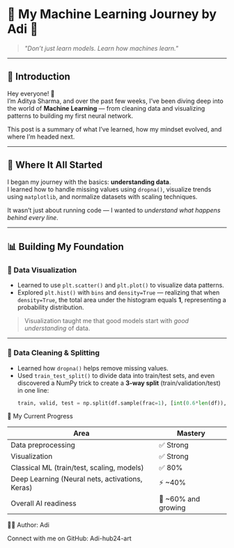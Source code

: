 # 🧠 My Machine Learning Journey by Adi 🚀  

> *"Don’t just learn models. Learn how machines learn."*  

---

## 🌱 Introduction  

Hey everyone! 👋  
I’m Aditya Sharma, and over the past few weeks, I’ve been diving deep into the world of **Machine Learning** — from cleaning data and visualizing patterns to building my first neural network.  

This post is a summary of what I’ve learned, how my mindset evolved, and where I’m headed next.  

---

## 🧩 Where It All Started  

I began my journey with the basics: **understanding data**.  
I learned how to handle missing values using `dropna()`, visualize trends using `matplotlib`, and normalize datasets with scaling techniques.  

It wasn’t just about running code — I wanted to *understand what happens behind every line*.  

---

## 📊 Building My Foundation  

### 🔹 Data Visualization
- Learned to use `plt.scatter()` and `plt.plot()` to visualize data patterns.  
- Explored `plt.hist()` with `bins` and `density=True` — realizing that when `density=True`, the total area under the histogram equals **1**, representing a probability distribution.  

> Visualization taught me that good models start with *good understanding* of data.

---

### 🔹 Data Cleaning & Splitting
- Learned how `dropna()` helps remove missing values.  
- Used `train_test_split()` to divide data into train/test sets, and even discovered a NumPy trick to create a **3-way split** (train/validation/test) in one line:
  ```python
  train, valid, test = np.split(df.sample(frac=1), [int(0.6*len(df)), int(0.8*len(df))])

🚀 My Current Progress

| Area                                            | Mastery             |
| ----------------------------------------------- | ------------------- |
| Data preprocessing                              | ✅ Strong            |
| Visualization                                   | ✅ Strong            |
| Classical ML (train/test, scaling, models)      | ✅ 80%               |
| Deep Learning (Neural nets, activations, Keras) | ⚡ ~40%              |
| Overall AI readiness                            | 🌟 ~60% and growing |

🧑‍💻 Author: Adi

Connect with me on GitHub: Adi-hub24-art

